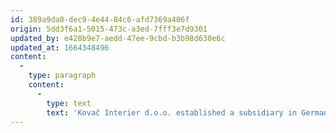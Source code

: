 ```yaml
---
id: 389a9da0-dec9-4e44-84c6-afd7369a406f
origin: 5dd3f6a1-5015-473c-a3ed-7fff3e7d9301
updated_by: e428b9e7-aedd-47ee-9cbd-b3b98d630e6c
updated_at: 1664348496
content:
  -
    type: paragraph
    content:
      -
        type: text
        text: 'Kovač Interier d.o.o. established a subsidiary in Germany, through which it gains an easier access to its German customers. The company introduced the digitalization of work processes and state-of-the-art production technologies.'
---
```

